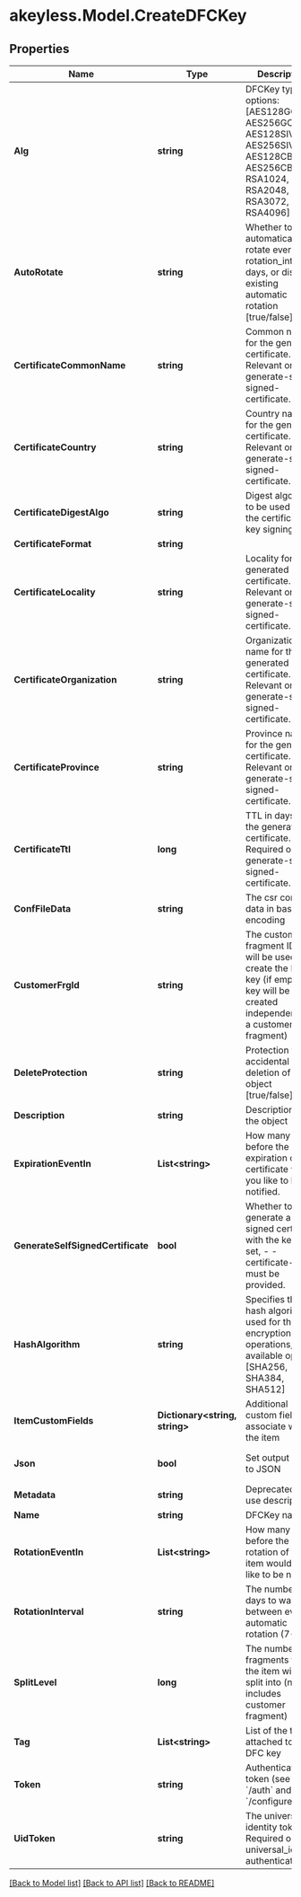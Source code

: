 # akeyless.Model.CreateDFCKey

## Properties

Name | Type | Description | Notes
------------ | ------------- | ------------- | -------------
**Alg** | **string** | DFCKey type; options: [AES128GCM, AES256GCM, AES128SIV, AES256SIV, AES128CBC, AES256CBC, RSA1024, RSA2048, RSA3072, RSA4096] | 
**AutoRotate** | **string** | Whether to automatically rotate every rotation_interval days, or disable existing automatic rotation [true/false] | [optional] 
**CertificateCommonName** | **string** | Common name for the generated certificate. Relevant only for generate-self-signed-certificate. | [optional] 
**CertificateCountry** | **string** | Country name for the generated certificate. Relevant only for generate-self-signed-certificate. | [optional] 
**CertificateDigestAlgo** | **string** | Digest algorithm to be used for the certificate key signing. | [optional] 
**CertificateFormat** | **string** |  | [optional] 
**CertificateLocality** | **string** | Locality for the generated certificate. Relevant only for generate-self-signed-certificate. | [optional] 
**CertificateOrganization** | **string** | Organization name for the generated certificate. Relevant only for generate-self-signed-certificate. | [optional] 
**CertificateProvince** | **string** | Province name for the generated certificate. Relevant only for generate-self-signed-certificate. | [optional] 
**CertificateTtl** | **long** | TTL in days for the generated certificate. Required only for generate-self-signed-certificate. | [optional] 
**ConfFileData** | **string** | The csr config data in base64 encoding | [optional] 
**CustomerFrgId** | **string** | The customer fragment ID that will be used to create the DFC key (if empty, the key will be created independently of a customer fragment) | [optional] 
**DeleteProtection** | **string** | Protection from accidental deletion of this object [true/false] | [optional] 
**Description** | **string** | Description of the object | [optional] 
**ExpirationEventIn** | **List&lt;string&gt;** | How many days before the expiration of the certificate would you like to be notified. | [optional] 
**GenerateSelfSignedCertificate** | **bool** | Whether to generate a self signed certificate with the key. If set, - -certificate-ttl must be provided. | [optional] 
**HashAlgorithm** | **string** | Specifies the hash algorithm used for the encryption key&#39;s operations, available options: [SHA256, SHA384, SHA512] | [optional] [default to "SHA256"]
**ItemCustomFields** | **Dictionary&lt;string, string&gt;** | Additional custom fields to associate with the item | [optional] 
**Json** | **bool** | Set output format to JSON | [optional] [default to false]
**Metadata** | **string** | Deprecated - use description | [optional] 
**Name** | **string** | DFCKey name | 
**RotationEventIn** | **List&lt;string&gt;** | How many days before the rotation of the item would you like to be notified | [optional] 
**RotationInterval** | **string** | The number of days to wait between every automatic rotation (7-365) | [optional] 
**SplitLevel** | **long** | The number of fragments that the item will be split into (not includes customer fragment) | [optional] [default to 3]
**Tag** | **List&lt;string&gt;** | List of the tags attached to this DFC key | [optional] 
**Token** | **string** | Authentication token (see &#x60;/auth&#x60; and &#x60;/configure&#x60;) | [optional] 
**UidToken** | **string** | The universal identity token, Required only for universal_identity authentication | [optional] 

[[Back to Model list]](../README.md#documentation-for-models) [[Back to API list]](../README.md#documentation-for-api-endpoints) [[Back to README]](../README.md)

